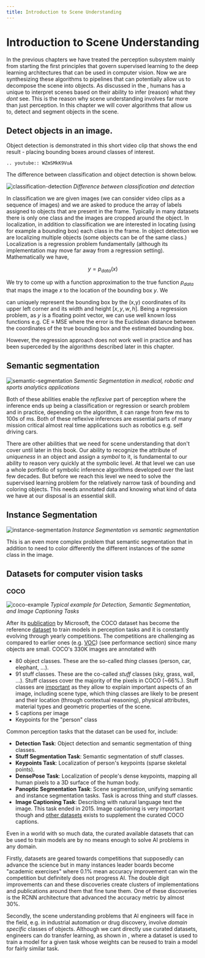 ```yaml
---
title: Introduction to Scene Understanding
---
```


# Introduction to Scene Understanding

In the previous chapters we have treated the perception subsystem mainly from starting the first principles that govern supervised learning to the deep learning architectures that can be used in computer vision. Now we are synthesizing these algorithms to pipelines that can potentially allow us to decompose the scene into objects. As discussed in the  [](content:cnn-intro), humans has a unique to interpret scenes based on their ability to infer (reason) what they _dont_ see. This is the reason why scene understanding involves far more than just perception. In this chapter we will cover algorithms that allow us to, detect and segment objects in the scene. 

## Detect objects in an image. 

Object detection is demonstrated in this short video clip that shows the end result - placing bounding boxes around classes of interest. 

```{eval-rst}
.. youtube:: WZmSMkK9VuA
```

The difference between classification and object detection is shown below.

![classification-detection](images/classification-detection.png)
*Difference between classification and detection*

In classification we are given images (we can consider video clips as a sequence of images) and we are asked to produce the array of labels assigned to objects that are present in the frame. Typically in many datasets there is only one class and the images are cropped around the object. In localization, in addition to classification we are interested in locating (using for example a bounding box) each class in the frame. In object detection we are localizing multiple objects (some objects can be of the same class.) Localization is a regression problem fundamentally (although its implementation may move far away from a regression setting). Mathematically we have,

$$y = p_{data}(x)$$

We try to come up with a function approximation to the true function $p_{data}$ that maps the image $x$ to the location of the bounding box $y$. We 

can uniquely represent the bounding box by the (x,y) coordinates of its upper left corner and its width and height $[x,y,w,h]$. Being a regression problem, as $y$ is a floating point vector, we can use well known loss functions e.g. CE $≡$ MSE where the error is the Euclidean distance between the coordinates of the true bounding box and the estimated bounding box. 

However, the regression approach does not work well in practice and has been superceded by the algorithms described later in this chapter. 

## Semantic segmentation  

![semantic-segmentation](images/semantic-segmentation.png)
*Sementic Segmentation in medical, robotic and sports analytics applications*

Both of these abilities enable the _reflexive_ part of perception where the inference ends up being a classification or regression or search problem and in practice, depending on the algorithm, it can range from few ms to 100s of ms. Both of these reflexive inferences are essential parts of many mission critical almost real time applications such as robotics e.g. self driving cars. 

There are other abilities that we need for scene understanding that don't cover until later in this book. Our ability to recognize the attribute of _uniqueness_ in an object and assign a _symbol_ to it, is fundamental to our ability to reason very quickly at the symbolic level. At that level we can use a whole portfolio of symbolic inference algorithms developed over the last few decades.  But before we reach this level we need to solve the supervised learning problem for the relatively narrow task of bounding and coloring objects. This needs annotated data and knowing what kind of data we have at our disposal is an essential skill. 

## Instance Segmentation

![instance-segmentation](images/instance-segmentation.png)
*Instance Segmentation vs semantic segmentation*

This is an even more complex problem that semantic segmentation that in addition to need to  color differently the different instances of the _same_ class in the image.

## Datasets for computer vision tasks

### COCO

![coco-example](images/coco-example.png)
*Typical example for Detection, Semantic Segmentation, and Image Captioning Tasks*

After its [publication](https://arxiv.org/abs/1405.0312) by Microsoft, the COCO dataset has become the reference [dataset](http://cocodataset.org/#home) to train models in perception tasks and it is constantly evolving through yearly competitions. The competitions are challenging as compared to earlier ones (e.g. [VOC](https://link.springer.com/article/10.1007%2Fs11263-009-0275-4)) (see performance section) since many objects are small. COCO's 330K images are annotated with  

* 80 object classes. These are the so-called _thing_ classes (person, car, elephant, ...). 
* 91 stuff classes. These are the co-called _stuff_ classes (sky, grass, wall, ...). Stuff classes cover the majority of the pixels in COCO (~66%.). Stuff classes are [important](https://arxiv.org/abs/1612.03716) as they allow to explain important aspects of an image, including scene type, which thing classes are likely to be present and their location (through contextual reasoning), physical attributes, material types and geometric properties of the scene.
* 5 captions per image 
* Keypoints for the "person" class 

Common perception tasks that the dataset can be used for, include:

* **Detection Task**: Object detection and semantic segmentation of thing classes. 
* **Stuff Segmentation Task**: Semantic segmentation of stuff classes. 
* **Keypoints Task**: Localization of person's keypoints (sparse skeletal points).  
* **DensePose Task**: Localization of people's dense keypoints, mapping all human pixels to a 3D surface of the human body.
* **Panoptic Segmentation Task**: Scene segmentation, unifying semantic and instance segmentation tasks. Task is across thing and stuff classes. 
* **Image Captioning Task**: Describing with natural language text the image. This task ended in 2015. Image captioning is very important though and [other datasets](https://www.aclweb.org/anthology/P18-1238.pdf) exists to supplement the curated COCO captions. 
  
Even in a world with so much data, the curated available datasets that can be used to train models are by no means enough to solve AI problems in any domain. 

Firstly, datasets are geared towards competitions that supposedly can advance the science but in many instances leader boards become "academic exercises" where 0.1% mean accuracy improvement can win the competition but definitely does not progress AI. The double digit improvements can and these discoveries create clusters of implementations and publications around them that fine tune them. One of these discoveries is the RCNN architecture that advanced the accuracy metric by almost 30%. 

Secondly, the scene understanding problems that AI engineers will face in the field, e.g. in industrial automation or drug discovery, involve _domain specific_ classes of objects. Although we cant directly use curated datasets, engineers can  do transfer learning, as shown in [](project:big-transfer), where a dataset is used to train a model for a given task whose weights can be reused to train a model for fairly similar task.